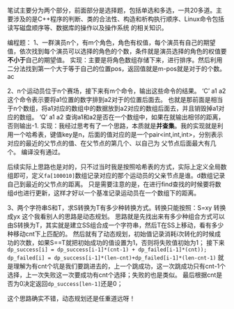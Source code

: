 笔试主要分为两个部分，前面部分是选择题，包括单选和多选，一共20多道。主要涉及的是C++程序的判断、类的合法性、构造和析构执行顺序、Linux命令包括读写磁盘顺序等、数据库的操作以及操作系统
的相关知识。

编程题：
1、一群演员n个，有m个角色，角色有权值，每个演员有自己的期望值，依次找到每个演员可以选择的角色的个数，条件就是演员选择的角色的权值要**不小于**自己的期望值。
实现：主要是将角色数组存储下来，进行排序。然后利用二分法找到第一个大于等于自己的位置pos，返回值就是m-pos就是对于的个数。ac

2、n个运动员位于n个赛场，接下来有m个命令，输出这些命令的结果。
‘C’ a1 a2
这个命令表示要将a1位置的数字排到a2对于的位置后面去。
也就是那前面是相当于n个数组，将a1对应的数组中的数据放到a2对应的数组后面去，并且销毁掉a1对应的数组。
‘Q’ a1 a2
查询a1和a2是否在一个数组中，如果在就输出相邻的距离，否则输出-1.
实现：我经过思考有了一个思路，本质就是**并查集**。我的实现就是利用一个哈希表，键值key是n，后面的值对应的是一个pair<int,int,int>，分别表示对应的最近的父节点的值、在父节点的第几个、以自己为
父节点后面最大有几个。
编译没有通过。

后续实际上思路也是对的，只不过当时我是按照哈希表的方式，实际上定义全局数组即可，定义`fa[100010]`数组记录对应的那个运动员的父亲节点是谁。d数组记录自己到最近的父节点的距离。
只是需要注意的是，在进行find查找的时候要将数组d也进行更新，这样才好以一个基准记录运动员在一个数组下的距离。

3、两个字符串S和T，求S转换为T有多少种转换方式。转换只能按照：S=xy 转换成yx
这个我看别人的思路是动态规划。
思路就是先找出来有多少种组合方式可以由S转换为T，其实就是建立SS组合成一个字符串，然后T在SS上移动，看有多少种移动cnt下上匹配的。
然后就有了动态规划，初始值记录消耗i次转化的时候成功的次数，如果S==T就把初始成功的值设置为1，否则将失败值初始为1；
接下来`dp_success[i] = dp_success[i-1]*(cnt-1) + dp_failed[i-1]*(cnt));
dp_failed[i] = dp_success[i-1]*(len-cnt)+dp_failed[i-1]*(len-cnt-1)`
就是理解为有cnt个坑是我们要跳进去的，上一个跳成功，这一次跳成功只有cnt-1个选择，上一次失败这一次要成功有cnt个选择；失败的也是类似。
最后根据cnt是否为0决定返回`dp_success[len-1]`还是0；

这个思路确实不错，动态规划还是任重道远呀！
